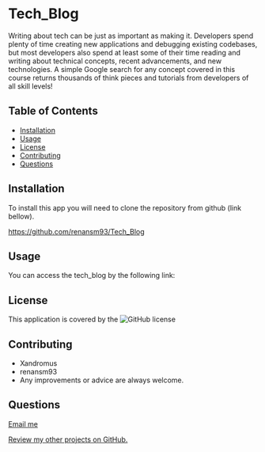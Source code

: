 # Tech_Blog

Writing about tech can be just as important as making it. Developers spend plenty of time creating new applications and debugging existing codebases, but most developers also spend at least some of their time reading and writing about technical concepts, recent advancements, and new technologies. A simple Google search for any concept covered in this course returns thousands of think pieces and tutorials from developers of all skill levels!

## Table of Contents
  * [Installation](#installation)
  * [Usage](#usage)  
  * [License](#license)
  * [Contributing](#contributing)  
  * [Questions](#questions)



## Installation

To install this app you will need to clone the repository from github (link bellow). 

https://github.com/renansm93/Tech_Blog


## Usage

You can access the tech_blog by the following link:




## License

This application is covered by the ![GitHub license](https://img.shields.io/badge/license-MIT-blue.svg) 




## Contributing

* Xandromus
* renansm93
* Any improvements or advice are always welcome.



## Questions

[Email me](mailto:rs.miranda93@gmail.com)

[Review my other projects on GitHub.](https://www.github.com/renansm93)